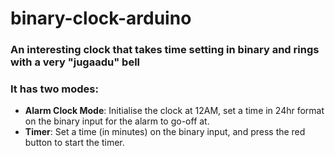 # binary-clock-arduino
### An interesting clock that takes time setting in binary and rings with a very "jugaadu" bell
### It has two modes:
- **Alarm Clock Mode**: Initialise the clock at 12AM, set a time in 24hr format on the binary input for the alarm to go-off at.
- **Timer**: Set a time (in minutes) on the binary input, and press the red button to start the timer.
